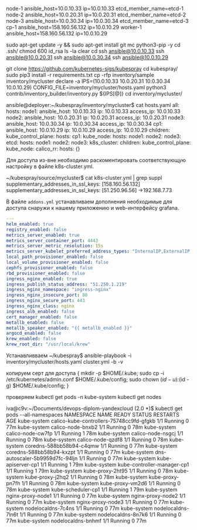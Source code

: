 node-1   ansible_host=10.0.10.33   ip=10.0.10.33   etcd_member_name=etcd-1
node-2   ansible_host=10.0.20.31   ip=10.0.20.31   etcd_member_name=etcd-2
node-3   ansible_host=10.0.30.34   ip=10.0.30.34   etcd_member_name=etcd-3
cp-1   ansible_host=158.160.56.132   ip=10.0.10.29
worker-1   ansible_host=158.160.56.132   ip=10.0.10.29


sudo apt-get update -y && sudo apt-get install git mc python3-pip -y
cd .ssh/
chmod 600 id_rsa
ls -la
clear
cd
ssh ansible@10.0.10.33
ssh ansible@10.0.20.31
ssh ansible@10.0.30.34
ssh ansible@10.0.10.29

git clone https://github.com/kubernetes-sigs/kubespray
cd kubespray/
sudo pip3 install -r requirements.txt
cp -rfp inventory/sample inventory/mycluster
declare -a IPS=(10.0.10.33 10.0.20.31 10.0.30.34 10.0.10.29)
CONFIG_FILE=inventory/mycluster/hosts.yaml python3 contrib/inventory_builder/inventory.py ${IPS[@]}
cd inventory/mycluster/

ansible@deployer:~/kubespray/inventory/mycluster$ cat hosts.yaml 
all:
  hosts:
    node1:
      ansible_host: 10.0.10.33
      ip: 10.0.10.33
      access_ip: 10.0.10.33
    node2:
      ansible_host: 10.0.20.31
      ip: 10.0.20.31
      access_ip: 10.0.20.31
    node3:
      ansible_host: 10.0.30.34
      ip: 10.0.30.34
      access_ip: 10.0.30.34
    cp1:
      ansible_host: 10.0.10.29
      ip: 10.0.10.29
      access_ip: 10.0.10.29
  children:
    kube_control_plane:
      hosts:
        cp1:
    kube_node:
      hosts:
        node1:
        node2:
        node3:
    etcd:
      hosts:
        node1:
        node2:
        node3:
    k8s_cluster:
      children:
        kube_control_plane:
        kube_node:
    calico_rr:
      hosts: {}

Для доступа из-вне необходимо раскоментировать соответствующую настройку в файле k8s-cluster.yml.

~/kubespray/source/mycluster$ cat k8s-cluster.yml | grep suppl
supplementary_addresses_in_ssl_keys: [158.160.56.132]
supplementary_addresses_in_ssl_keys: [51.250.96.56] ->192.168.7.73

В файле `addons.yml` устанавливаем дополнения необходимые для доступа снаружи к нашему приложению и web-интерфейсу grafana.

```yaml
---
helm_enabled: true
registry_enabled: false
metrics_server_enabled: true
metrics_server_container_port: 4443
metrics_server_metric_resolution: 15s
metrics_server_kubelet_preferred_address_types: "InternalIP,ExternalIP,Hostname"
local_path_provisioner_enabled: false
local_volume_provisioner_enabled: false
cephfs_provisioner_enabled: false
rbd_provisioner_enabled: false
ingress_nginx_enabled: true
ingress_publish_status_address: "51.250.1.219"
ingress_nginx_namespace: "ingress-nginx"
ingress_nginx_insecure_port: 80
ingress_nginx_secure_port: 443
ingress_nginx_class: nginx
ingress_alb_enabled: false
cert_manager_enabled: false
metallb_enabled: false
metallb_speaker_enabled: "{{ metallb_enabled }}"
argocd_enabled: false
krew_enabled: false
krew_root_dir: "/usr/local/krew"
```

Устанавливваем
~/kubespray$
ansible-playbook -i inventory/mycluster/hosts.yaml cluster.yml -b -v

копируем серт для доступа
{     mkdir -p $HOME/.kube;     sudo cp -i /etc/kubernetes/admin.conf $HOME/.kube/config;     sudo chown $(id -u):$(id -g) $HOME/.kube/config; }

проверяем
kubectl get pods -n kube-system
kubectl get nodes


iva@c9v:~/Documents/devops-diplom-yandexcloud  (2.0 *)$ kubectl get pods --all-namespaces
NAMESPACE     NAME                                       READY   STATUS    RESTARTS   AGE
kube-system   calico-kube-controllers-75748cc9fd-gfgkb   1/1     Running   0          77m
kube-system   calico-node-bnxb2                          1/1     Running   0          78m
kube-system   calico-node-cw7fp                          1/1     Running   1          78m
kube-system   calico-node-nsgcj                          1/1     Running   0          78m
kube-system   calico-node-qzdf8                          1/1     Running   0          78m
kube-system   coredns-588bb58b94-c4qmw                   1/1     Running   0          77m
kube-system   coredns-588bb58b94-kxzpt                   1/1     Running   0          77m
kube-system   dns-autoscaler-5b9959d7fc-94ljn            1/1     Running   0          77m
kube-system   kube-apiserver-cp1                         1/1     Running   1          79m
kube-system   kube-controller-manager-cp1                1/1     Running   1          79m
kube-system   kube-proxy-2ht95                           1/1     Running   0          78m
kube-system   kube-proxy-j2hq2                           1/1     Running   0          78m
kube-system   kube-proxy-pn7fh                           1/1     Running   0          78m
kube-system   kube-proxy-vm2d6                           1/1     Running   0          78m
kube-system   kube-scheduler-cp1                         1/1     Running   1          79m
kube-system   nginx-proxy-node1                          1/1     Running   0          77m
kube-system   nginx-proxy-node2                          1/1     Running   0          77m
kube-system   nginx-proxy-node3                          1/1     Running   0          77m
kube-system   nodelocaldns-7c4ns                         1/1     Running   0          77m
kube-system   nodelocaldns-7ln6t                         1/1     Running   0          77m
kube-system   nodelocaldns-8n7k6                         1/1     Running   0          77m
kube-system   nodelocaldns-bnhmf                         1/1     Running   0          77m
